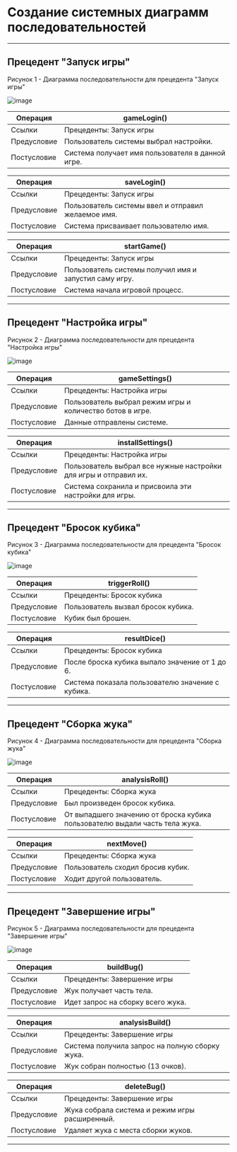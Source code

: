 # Создание системных диаграмм последовательностей

---
## Прецедент "Запуск игры"
Рисунок 1 - Диаграмма последовательности для прецедента "Запуск игры"

![image](https://github.com/BREUCHT27/rtippo/assets/119112204/dc7d22e2-44a3-44f1-8542-9320d5bfd42e)

| Операция | gameLogin() |
|---|---|
| Ссылки | Прецеденты: Запуск игры |
| Предусловие | Пользователь системы выбрал настройки. |
| Постусловие | Система получает имя пользователя в данной игре. |

| Операция | saveLogin() |
|---|---|
| Ссылки | Прецеденты: Запуск игры |
| Предусловие | Пользователь системы ввел и отправил желаемое имя. |
| Постусловие | Система присваивает пользователю имя. |

| Операция | startGame() |
|---|---|
| Ссылки | Прецеденты: Запуск игры |
| Предусловие | Пользователь системы получил имя и запустил саму игру. |
| Постусловие | Система начала игровой процесс. |

---
## Прецедент "Настройка игры"
Рисунок 2 - Диаграмма последовательности для прецедента "Настройка игры"

![image](https://github.com/BREUCHT27/rtippo/assets/119112204/fe20f4e7-4187-47d1-abf8-bcc81af3ad16)

| Операция | gameSettings() |
|---|---|
| Ссылки | Прецеденты: Настройка игры |
| Предусловие | Пользователь выбрал режим игры и количество ботов в игре. |
| Постусловие | Данные отправлены системе. |

| Операция | installSettings() |
|---|---|
| Ссылки | Прецеденты: Настройка игры |
| Предусловие | Пользователь выбрал все нужные настройки для игры и отправил их. |
| Постусловие | Система сохранила и присвоила эти настройки для игры. |

---
## Прецедент "Бросок кубика"
Рисунок 3 - Диаграмма последовательности для прецедента "Бросок кубика"

![image](https://github.com/BREUCHT27/rtippo/assets/119112204/4e192c10-2399-430c-a753-943aa0d1b96a)

| Операция | triggerRoll() |
|---|---|
| Ссылки | Прецеденты: Бросок кубика |
| Предусловие | Пользователь вызвал бросок кубика. |
| Постусловие | Кубик был брошен. |

| Операция | resultDice() |
|---|---|
| Ссылки | Прецеденты: Бросок кубика |
| Предусловие | После броска кубика выпало значение от 1 до 6. |
| Постусловие | Система показала пользователю значение с кубика. |

---
## Прецедент "Сборка жука"
Рисунок 4 - Диаграмма последовательности для прецедента "Сборка жука"

![image](https://github.com/BREUCHT27/rtippo/assets/119112204/f466eac3-7b60-4c1b-844c-a4d74ab74e61)

| Операция | analysisRoll() |
|---|---|
| Ссылки | Прецеденты: Сборка жука |
| Предусловие | Был произведен бросок кубика. |
| Постусловие | От выпадшего значению от броска кубика пользователю выдали часть тела жука.  |

| Операция | nextMove() |
|---|---|
| Ссылки | Прецеденты: Сборка жука |
| Предусловие | Пользователь сходил бросив кубик. |
| Постусловие | Ходит другой пользователь. |

---
## Прецедент "Завершение игры"
Рисунок 5 - Диаграмма последовательности для прецедента "Завершение игры"

![image](https://github.com/BREUCHT27/rtippo/assets/119112204/cf60ae94-1e67-4ce7-9023-ac4ccc605908)

| Операция | buildBug() |
|---|---|
| Ссылки | Прецеденты: Завершение игры |
| Предусловие | Жук получает часть тела. |
| Постусловие | Идет запрос на сборку всего жука. |

| Операция | analysisBuild() |
|---|---|
| Ссылки | Прецеденты: Завершение игры |
| Предусловие | Система получила запрос на полную сборку жука. |
| Постусловие | Жук собран полностью (13 очков). |

| Операция | deleteBug() |
|---|---|
| Ссылки | Прецеденты: Завершение игры |
| Предусловие | Жука собрала система и режим игры расширенный. |
| Постусловие | Удаляет жука с места сборки жуков. |

---
